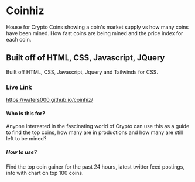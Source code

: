 # Coinhiz
House for Crypto Coins showing a coin's market supply vs how many coins have been mined.  How fast coins are being mined and the price index for each coin.

## Built off of HTML, CSS, Javascript, JQuery
Built off HTML, CSS, Javascript, Jquery and Tailwinds for CSS.

### Live Link
https://waters000.github.io/coinhiz/

#### Who is this for?
Anyone interested in the fascinating world of Crypto can use this as a guide to find the top coins, how many are in productions and how many are still left to be mined?

##### How to use?
Find the top coin gainer for the past 24 hours, latest twitter feed postings, info with chart on top 100 coins.  

